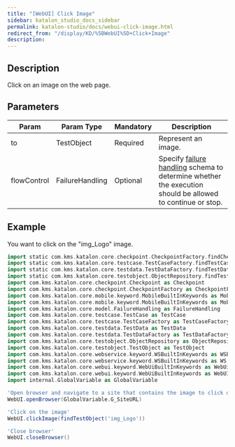 ```yaml
---
title: "[WebUI] Click Image" 
sidebar: katalon_studio_docs_sidebar
permalink: katalon-studio/docs/webui-click-image.html 
redirect_from: "/display/KD/%5BWebUI%5D+Click+Image" 
description: 
---
```

Description
-----------

Click on an image on the web page.

Parameters 
-----------

<table><thead><tr><th>Param</th><th>Param Type</th><th>Mandatory</th><th>Description</th></tr></thead><tbody><tr><td>to</td><td>TestObject</td><td>Required</td><td>Represent an image.</td></tr><tr><td><span>flowControl</span></td><td><span>FailureHandling</span></td><td>Optional</td><td><span>Spec</span><span>ify </span><a href="https://docs.katalon.com/x/qAAM" rel="nofollow">failure handling</a><span> schema to determine whether the execution should be allowed to continue or stop.</span></td></tr></tbody></table>

Example 
--------

You want to click on the "img_Logo" image.

```groovy
import static com.kms.katalon.core.checkpoint.CheckpointFactory.findCheckpoint
import static com.kms.katalon.core.testcase.TestCaseFactory.findTestCase
import static com.kms.katalon.core.testdata.TestDataFactory.findTestData
import static com.kms.katalon.core.testobject.ObjectRepository.findTestObject
import com.kms.katalon.core.checkpoint.Checkpoint as Checkpoint
import com.kms.katalon.core.checkpoint.CheckpointFactory as CheckpointFactory
import com.kms.katalon.core.mobile.keyword.MobileBuiltInKeywords as MobileBuiltInKeywords
import com.kms.katalon.core.mobile.keyword.MobileBuiltInKeywords as Mobile
import com.kms.katalon.core.model.FailureHandling as FailureHandling
import com.kms.katalon.core.testcase.TestCase as TestCase
import com.kms.katalon.core.testcase.TestCaseFactory as TestCaseFactory
import com.kms.katalon.core.testdata.TestData as TestData
import com.kms.katalon.core.testdata.TestDataFactory as TestDataFactory
import com.kms.katalon.core.testobject.ObjectRepository as ObjectRepository
import com.kms.katalon.core.testobject.TestObject as TestObject
import com.kms.katalon.core.webservice.keyword.WSBuiltInKeywords as WSBuiltInKeywords
import com.kms.katalon.core.webservice.keyword.WSBuiltInKeywords as WS
import com.kms.katalon.core.webui.keyword.WebUiBuiltInKeywords as WebUiBuiltInKeywords
import com.kms.katalon.core.webui.keyword.WebUiBuiltInKeywords as WebUI
import internal.GlobalVariable as GlobalVariable

'Open browser and navigate to a site that contains the image to click on'
WebUI.openBrowser(GlobalVariable.G_SiteURL)

'Click on the image'
WebUI.clickImage(findTestObject('img_Logo'))

'Close browser'
WebUI.closeBrowser()

```